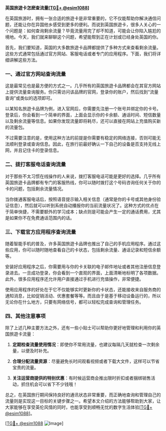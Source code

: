 **英国旅遊卡怎麽查流量[[TG💪+ @esim1088](https://t.me/s/esim1088)]**

在英国旅游时，拥有一张合适的旅遊卡是非常重要的，它不仅能帮助你解决通信问题，还能让你在异国他乡感受到更多的便利。而说到英国旅遊卡，很多人关心的一个问题是：如何查询剩余流量？毕竟流量用完了却不知道，可能会让你陷入尴尬的境地。今天，我们就来聊聊这个问题，希望能帮到正在计划或已经身处英国的你。

首先，我们要知道，英国的大多数旅遊卡品牌都提供了多种方式来查看剩余流量。这些方式通常包括通过官方网站、客服电话或者专门的应用程序。下面，我们将详细讲解这些方法。

### 一、通过官方网站查询流量

这是最常见也是最方便的方式之一。几乎所有的英国旅遊卡品牌都会在其官方网站上提供流量查询服务。你只需访问该品牌的官网，登录你的账户，然后找到“流量查询”或类似的选项即可。

以某知名旅遊卡品牌为例，进入官网后，你需要先注册一个账号并绑定你的卡号。登录后，你会看到一个简单的界面，上面会显示你的卡余额、通话时间、短信数量以及剩余流量等信息。如果你发现流量即将耗尽，还可以直接在网站上充值购买新的流量包。

不过需要注意的是，使用这种方法的前提是你需要有稳定的网络连接，否则可能无法顺利登录或查询信息。因此，在旅行前最好确认一下自己的设备是否支持无线上网，并且记住卡的登录信息。

### 二、拨打客服电话查询流量

对于那些不太习惯在线操作的人来说，拨打客服电话可能是更好的选择。几乎所有英国旅遊卡品牌都有专门的客服热线，你可以随时拨打这个号码咨询任何关于你的卡的问题，包括剩余流量情况。

当你拨通客服电话后，按照语音提示输入相关信息（通常是你的卡号或其他身份验证信息），然后就可以听到系统自动播报你的当前流量状况了。这种方式的优点在于简单快捷，不需要额外的学习成本；缺点则是可能会产生一定的通话费用，尤其是如果你不在免费通话范围内的话。

### 三、下载官方应用程序查询流量

随着智能手机的普及，许多英国旅遊卡品牌也推出了自己的手机应用程序。通过这些应用，你可以随时随地查看自己的卡状态，包括剩余流量、通话记录和短信余额等。

安装好应用程序之后，你需要用与你的卡关联的电子邮件地址或者其他注册信息登录进去。一旦成功登录，你会看到一个直观的界面，上面清晰地标明了各项数据。此外，很多应用程序还允许用户直接通过手机进行充值操作，非常便捷。

使用应用程序的好处在于它不仅能够实时更新你的卡状态，还能接收来自服务商的通知消息，比如促销活动、优惠套餐等等。而且由于是基于移动设备运行的，所以无论你在什么地方，只要有网络信号，都可以轻松完成查询和管理任务。

### 四、其他注意事项

除了上述几种主要方法之外，还有一些小贴士可以帮助你更好地管理和利用你的英国旅遊卡流量：

1. **定期检查流量使用情况**：即使你不常用流量，也建议每隔几天就检查一次剩余量，以便及时补充。
   
2. **合理分配流量资源**：尽量避免长时间观看视频或者下载大文件，这样可以节省宝贵的流量。
   
3. **关注运营商提供的特别优惠**：有时候运营商会推出限时折扣或者捆绑销售活动，抓住机会可以省下不少钱哦！

总之，在英国旅行期间保持良好的通讯状态非常重要，而正确地查询和管理自己的流量则是实现这一目标的关键步骤之一。希望本文介绍的方法能够帮助到大家，让大家能够在享受英伦风情的同时，也能享受到顺畅无忧的数字生活体验[[TG💪+ @esim1088](https://t.me/s/esim1088)]。

[[TG💪+ @esim1088](https://t.me/s/esim1088) ![Image](https://i.postimg.cc/4NQfJmqS/Snipaste-2025-05-13-00-14-12.png)]